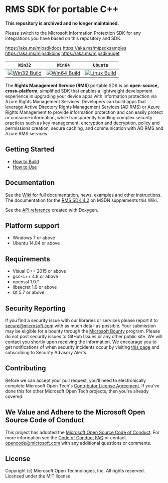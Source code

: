 # RMS SDK for portable C++

**This repository is archived and no longer maintained.** 

Please switch to the Microsoft Information Protection SDK for any integrations you have based on this repository and SDK. 

https://aka.ms/mipsdkdocs
https://aka.ms/mipsdksamples
https://aka.ms/mipsdkbins
https://aka.ms/mipsdknuget


| **`Win32`** | **`Win64`** | **`Ubuntu`** | 
|-----------------|-------------------|---------------|
| [![Win32 Build](https://img.shields.io/vso/build/msazure/b32aa71e-8ed2-41b2-9d77-5bc261222004/1218.svg)](https://msazure.visualstudio.com/One/RMS-Client/_build/index?context=Mine&path=%5CCustom%5CRMS&definitionId=1218&_a=completed) | [![Win64 Build](https://img.shields.io/vso/build/msazure/b32aa71e-8ed2-41b2-9d77-5bc261222004/3062.svg)](https://msazure.visualstudio.com/One/RMS-Client/_build/index?context=Mine&path=%5CCustom%5CRMS&definitionId=3062&_a=completed) | [![Linux Build](https://img.shields.io/vso/build/msazure/b32aa71e-8ed2-41b2-9d77-5bc261222004/625.svg)](https://msazure.visualstudio.com/One/RMS-Client/_build/index?context=Mine&path=%5CCustom%5CRMS&definitionId=625&_a=completed) |

The **Rights Management Service (RMS)** portable SDK is an **open-source, cross-platform**, simplified SDK that enables a lightweight development experience in upgrading your device apps with information protection via Azure Rights Management Services. Developers can build apps that leverage Active Directory Rights Management Services (AD RMS) or Azure Rights Management to provide information protection and can easily protect or consume information, while transparently handling complex security practices such as key management, encryption and decryption, policy and permissions creation, secure caching, and communication with AD RMS and Azure RMS services.

## Getting Started
- [How to Build](https://github.com/AzureAD/rms-sdk-for-cpp/wiki/How-to-Build)
- [How to Use](https://github.com/AzureAD/rms-sdk-for-cpp/wiki/How-to-Use)

## Documentation

See the [Wiki](https://github.com/AzureAD/rms-sdk-for-cpp/wiki) for full documentation, news, examples and other instructions.
The documentation for the [RMS SDK 4.2](https://msdn.microsoft.com/en-us/Library/dn758244%28v=vs.85%29.aspx?f=255&MSPPError=-2147217396) on MSDN supplements this Wiki.

See the [API reference](http://azuread.github.io/rms-sdk-for-cpp/index.html) created with Doxygen. 

## Platform support
* Windows 7 or above
* Ubuntu 14.04 or above

## Requirements
* Visual C++ 2015 or above
* gcc-c++ 4.8 or above
* openssl 1.0.*
* libsecret 1.0 or above
* Qt 5.7 or above 

## Security Reporting

If you find a security issue with our libraries or services please report it to [secure@microsoft.com](mailto:secure@microsoft.com) with as much detail as possible. Your submission may be eligible for a bounty through the [Microsoft Bounty](http://aka.ms/bugbounty) program. Please do not post security issues to GitHub Issues or any other public site. We will contact you shortly upon receiving the information. We encourage you to get notifications of when security incidents occur by visiting [this page](https://technet.microsoft.com/en-us/security/dd252948) and subscribing to Security Advisory Alerts.

## Contributing

Before we can accept your pull request, you'll need to electronically complete Microsoft Open Tech's [Contributor License Agreement](https://cla.msopentech.com/). If you've done this for other Microsoft Open Tech projects, then you're already covered.

## We Value and Adhere to the Microsoft Open Source Code of Conduct

This project has adopted the [Microsoft Open Source Code of Conduct](https://opensource.microsoft.com/codeofconduct/). For more information see the [Code of Conduct FAQ](https://opensource.microsoft.com/codeofconduct/faq/) or contact [opencode@microsoft.com](mailto:opencode@microsoft.com) with any additional questions or comments.

## License

Copyright (c) Microsoft Open Technologies, Inc. All rights reserved. Licensed under the MIT license.
